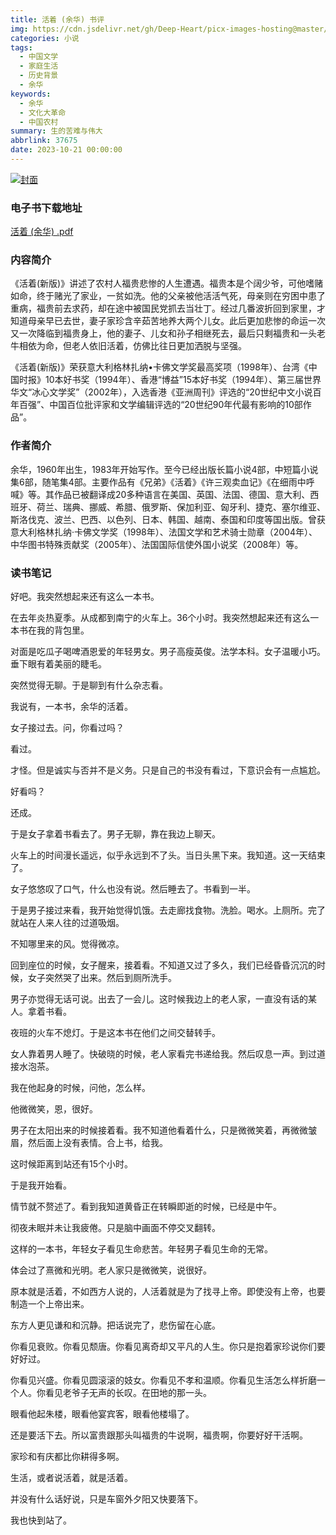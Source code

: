 ```yaml
---
title: 活着 (余华) 书评
img: https://cdn.jsdelivr.net/gh/Deep-Heart/picx-images-hosting@master/boomments/活着.70bwtt0dg680.webp
categories: 小说
tags:
  - 中国文学
  - 家庭生活
  - 历史背景
  - 余华
keywords:
  - 余华
  - 文化大革命
  - 中国农村
summary: 生的苦难与伟大
abbrlink: 37675
date: 2023-10-21 00:00:00
---
```


[![封面](https://cdn.jsdelivr.net/gh/Deep-Heart/picx-images-hosting@master/boomments/活着.70bwtt0dg680.webp)]()
### 电子书下载地址
[活着 (余华) .pdf](https://url57.ctfile.com/f/23765157-960582507-152c77?p=9554)

### 内容简介
《活着(新版)》讲述了农村人福贵悲惨的人生遭遇。福贵本是个阔少爷，可他嗜赌如命，终于赌光了家业，一贫如洗。他的父亲被他活活气死，母亲则在穷困中患了重病，福贵前去求药，却在途中被国民党抓去当壮丁。经过几番波折回到家里，才知道母亲早已去世，妻子家珍含辛茹苦地养大两个儿女。此后更加悲惨的命运一次又一次降临到福贵身上，他的妻子、儿女和孙子相继死去，最后只剩福贵和一头老牛相依为命，但老人依旧活着，仿佛比往日更加洒脱与坚强。

《活着(新版)》荣获意大利格林扎纳•卡佛文学奖最高奖项（1998年）、台湾《中国时报》10本好书奖（1994年）、香港“博益”15本好书奖（1994年）、第三届世界华文“冰心文学奖”（2002年），入选香港《亚洲周刊》评选的“20世纪中文小说百年百强”、中国百位批评家和文学编辑评选的“20世纪90年代最有影响的10部作品”。

### 作者简介
余华，1960年出生，1983年开始写作。至今已经出版长篇小说4部，中短篇小说集6部，随笔集4部。主要作品有《兄弟》《活着》《许三观卖血记》《在细雨中呼喊》等。其作品已被翻译成20多种语言在美国、英国、法国、德国、意大利、西班牙、荷兰、瑞典、挪威、希腊、俄罗斯、保加利亚、匈牙利、捷克、塞尔维亚、斯洛伐克、波兰、巴西、以色列、日本、韩国、越南、泰国和印度等国出版。曾获意大利格林扎纳·卡佛文学奖（1998年）、法国文学和艺术骑士勋章（2004年）、中华图书特殊贡献奖（2005年）、法国国际信使外国小说奖（2008年）等。

### 读书笔记
好吧。我突然想起来还有这么一本书。

在去年炎热夏季。从成都到南宁的火车上。36个小时。我突然想起来还有这么一本书在我的背包里。


对面是吃瓜子喝啤酒恩爱的年轻男女。男子高瘦英俊。法学本科。女子温暖小巧。垂下眼有着美丽的睫毛。


突然觉得无聊。于是聊到有什么杂志看。


我说有，一本书，余华的活着。



女子接过去。问，你看过吗？

看过。

才怪。但是诚实与否并不是义务。只是自己的书没有看过，下意识会有一点尴尬。


好看吗？

还成。



于是女子拿着书看去了。男子无聊，靠在我边上聊天。


火车上的时间漫长遥远，似乎永远到不了头。当日头黑下来。我知道。这一天结束了。


女子悠悠叹了口气，什么也没有说。然后睡去了。书看到一半。




于是男子接过来看，我开始觉得饥饿。去走廊找食物。洗脸。喝水。上厕所。完了就站在人来人往的过道吸烟。

不知哪里来的风。觉得微凉。




回到座位的时候，女子醒来，接着看。不知道又过了多久，我们已经昏昏沉沉的时候，女子突然哭了出来。然后到厕所洗手。



男子亦觉得无话可说。出去了一会儿。这时候我边上的老人家，一直没有话的某人。拿着书看。


夜班的火车不熄灯。于是这本书在他们之间交替转手。



女人靠着男人睡了。快破晓的时候，老人家看完书递给我。然后叹息一声。到过道接水泡茶。


我在他起身的时候，问他，怎么样。

他微微笑，恩，很好。





男子在太阳出来的时候接着看。我不知道他看着什么，只是微微笑着，再微微皱眉，然后面上没有表情。合上书，给我。


这时候距离到站还有15个小时。

于是我开始看。





情节就不赘述了。看到我知道黄昏正在转瞬即逝的时候，已经是中午。

彻夜未眠并未让我疲倦。只是脑中画面不停交叉翻转。


这样的一本书，年轻女子看见生命悲苦。年轻男子看见生命的无常。


体会过了熹微和光明。老人家只是微微笑，说很好。


原本就是活着，不如西方人说的，人活着就是为了找寻上帝。即使没有上帝，也要制造一个上帝出来。


东方人更见谦和和沉静。把话说完了，悲伤留在心底。


你看见衰败。你看见颓唐。你看见离奇却又平凡的人生。你只是抱着家珍说你们要好好过。


你看见兴盛。你看见圆滚滚的妓女。你看见不孝和温顺。你看见生活怎么样折磨一个人。你看见老爷子无声的长叹。在田地的那一头。


眼看他起朱楼，眼看他宴宾客，眼看他楼塌了。


还是要活下去。所以富贵跟那头叫福贵的牛说啊，福贵啊，你要好好干活啊。

家珍和有庆都比你耕得多啊。





生活，或者说活着，就是活着。

并没有什么话好说，只是车窗外夕阳又快要落下。


我也快到站了。
